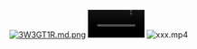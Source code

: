 <a href="https://freeimage.host/i/3W3GT1R"><img src="https://iili.io/3W3GT1R.md.png" alt="3W3GT1R.md.png" border="0"></a>
<video id="movies" src="https://v.06dn.com/api/v3/slave/download/0/L3VwbG9hZHMvMjkzNTgvMjAyNTA0LzI3LzI5MzU4X3NLb0pQcjV2X1ZpZGVvXzIwMjUtMDQtMjdfMjBfNDFfMjgubXA0/Video_2025-04-27_20_41_28.mp4?sign=Abp7cBzES5GAmZl1SPrOIRwN_LubXdF4zZO4iYT8-vo%3D%3A1745903150" autobuffer="true" controls="" width="100
  %"></video>
<img src="https://v.06dn.com/api/v3/slave/download/0/L3VwbG9hZHMvMjkzNTgvMjAyNTA0LzI3LzI5MzU4X3NLb0pQcjV2X1ZpZGVvXzIwMjUtMDQtMjdfMjBfNDFfMjgubXA0/Video_2025-04-27_20_41_28.mp4?sign=Abp7cBzES5GAmZl1SPrOIRwN_LubXdF4zZO4iYT8-vo%3D%3A1745903150" alt="xxx.mp4" border="0"></a>